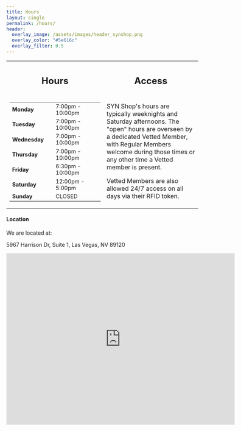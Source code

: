 ```yaml
---
title: Hours
layout: single
permalink: /hours/
header:
  overlay_image: /assets/images/header_synshop.png
  overlay_color: "#5e616c"
  overlay_filter: 0.5
---
```

<table style="width:%;">
<tr>
<th style="width:20%"><h2>Hours</h2></th>
<th style="width:30%"><h2>Access</h2></th>
</tr>
<tr>
<td>
  <!-- 
  NOTE:
    If you change any of the HTML structure of this table, please be aware that 
    the Shop Discord bot (https://github.com/synshop/discord_faqbot) consumes
    it to populate its "shop hours?" response, so please test and report any
    breakages by creating an issue in the discord_faqbot repo.
  -->
  <table id="shophours" style="font-size: .90em;">
    <tr><td style="border:0px;width:100px;"><b>Monday</b></td><td style="border:0px;">7:00pm - 10:00pm</td></tr>  
    <tr><td style="border:0px;"><b>Tuesday</b></td><td style="border:0px;">7:00pm - 10:00pm</td></tr>  
    <tr><td style="border:0px;"><b>Wednesday</b></td><td style="border:0px;">7:00pm - 10:00pm</td></tr>  
    <tr><td style="border:0px;"><b>Thursday</b></td><td style="border:0px;">7:00pm - 10:00pm</td></tr>  
    <tr><td style="border:0px;"><b>Friday</b></td><td style="border:0px;">6:30pm - 10:00pm</td></tr>
    <tr><td style="border:0px;"><b>Saturday</b></td><td style="border:0px;">12:00pm - 5:00pm</td></tr>
    <tr><td style="border:0px;"><b>Sunday</b></td><td style="border:0px;">CLOSED</td></tr>
  </table>
</td>
<td style="vertical-align:top;">
  <p>
  SYN Shop's hours are typically weeknights and Saturday afternoons. The "open" hours are overseen by a dedicated Vetted Member, with Regular Members welcome during those times or any other time a Vetted member is present.
  </p>
  <p>Vetted Members are also allowed 24/7 access on all days via their RFID token.</p>
</td>
</tr>
</table>

#### Location
We are located at:

5967 Harrison Dr, Suite 1, Las Vegas, NV 89120

<iframe src="https://www.google.com/maps/embed?pb=!1m18!1m12!1m3!1d3224.4881084245717!2d-115.11650898220648!3d36.081587800242225!2m3!1f0!2f0!3f0!3m2!1i1024!2i768!4f13.1!3m3!1m2!1s0x80c8c39ffd8fb8d1%3A0x90dd755bc883a2b!2sSYN%20Shop!5e0!3m2!1sen!2sus!4v1691013517724!5m2!1sen!2sus" width="600" height="450" style="border:0;" allowfullscreen="" loading="lazy" referrerpolicy="no-referrer-when-downgrade"></iframe>